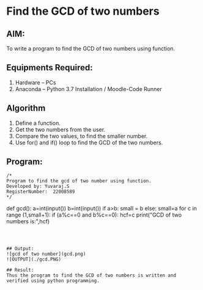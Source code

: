 # Find the GCD of two numbers

## AIM:
To write a program to find the GCD of two numbers using function.

## Equipments Required:
1. Hardware – PCs
2. Anaconda – Python 3.7 Installation / Moodle-Code Runner

## Algorithm
1. Define a function.
2. Get the two numbers from the user.
3. Compare the two values, to find the smaller number.
4. Use for() and if() loop to find the GCD of the two numbers.

## Program:
```
/*
Program to find the gcd of two number using function.
Developed by: Yuvaraj.S
RegisterNumber:  22008589
*/
```
def gcd():
    a=int(input())
    b=int(input())
    if a>b:
        small = b
    else:
        small=a
    for c in range (1,small+1):
        if (a%c==0 and b%c==0):
            hcf=c
    print("GCD of two numbers is:",hcf)
```            



## Output:
![gcd of two number](gcd.png)
![OUTPUT](./gcd.PNG)

## Result:
Thus the program to find the GCD of two numbers is written and verified using python programming.

